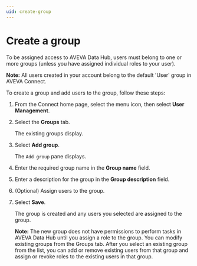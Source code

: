 ```yaml
---
uid: create-group
---
```


# Create a group

To be assigned access to AVEVA Data Hub, users must belong to one or more groups (unless you have assigned individual roles to your user). 

**Note:** All users created in your account belong to the default 'User' group in AVEVA Connect.

To create a group and add users to the group, follow these steps:

1. From the Connect home page, select the menu icon, then select **User Management**.

1. Select the **Groups** tab. 

    The existing groups display.

1. Select **Add group**. 
 
    The `Add group` pane displays.

1. Enter the required group name in the **Group name** field.

1. Enter a description for the group in the **Group description** field.

1. (Optional) Assign users to the group. 

1. Select **Save**.
 
   The group is created and any users you selected are assigned to the group.

   **Note:** The new group does not have permissions to perform tasks in AVEVA Data Hub until you assign a role to the group. You can modify existing groups from the Groups tab. After you select an existing group from the list, you can add or remove existing users from that group and assign or revoke roles to the existing users in that group.
   